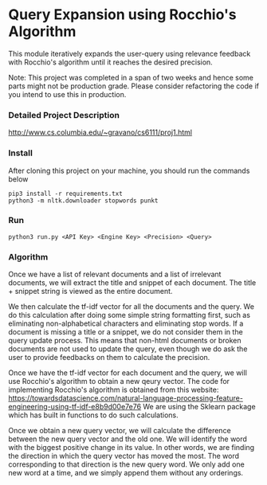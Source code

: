 # Query Expansion using Rocchio's Algorithm

This module iteratively expands the user-query using relevance feedback with Rocchio's algorithm until it reaches the desired precision. 

Note: This project was completed in a span of two weeks and hence some parts might not be production grade. Please consider refactoring the code if you intend to use this in production.

### Detailed Project Description

http://www.cs.columbia.edu/~gravano/cs6111/proj1.html

### Install

After cloning this project on your machine, you should run the commands below

```{bash}
pip3 install -r requirements.txt
python3 -m nltk.downloader stopwords punkt
```

### Run

```{bash}
python3 run.py <API Key> <Engine Key> <Precision> <Query>
```

### Algorithm

Once we have a list of relevant documents and a list of irrelevant documents, we will extract the title and snippet of 
each document. The title + snippet string is viewed as the entire document. 

We then calculate the tf-idf vector for all the documents and the query. We do this calculation after doing some simple string formatting first,
such as eliminating non-alphabetical characters and eliminating stop words. If a document is missing a title or a snippet, we do not consider them in the query update process. This means that non-html documents or broken documents are not used to update the query, even though we do ask the user to provide feedbacks on them to calculate the precision. 

Once we have the tf-idf vector for each document and the query, we will use Rocchio's algorithm to obtain a new qeury vector. 
The code for implementing Rocchio's algorithm is obtained from this website: 
https://towardsdatascience.com/natural-language-processing-feature-engineering-using-tf-idf-e8b9d00e7e76
We are using the Sklearn package which has built in functions to do such calculations. 

Once we obtain a new query vector, we will calculate the difference between the new query vector and the old one. We will identify
the word with the biggest positive change in its value. In other words, we are finding the direction in which the query vector 
has moved the most. The word corresponding to that direction is the new query word. We only add one new word at a time, and 
we simply append them without any orderings.
